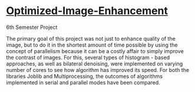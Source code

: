 # [Optimized-Image-Enhancement](https://www.youtube.com/watch?v=dPMX12tq1-A&t=4s)

6th Semester Project

The primary goal of this project was not just to enhance quality of the image, but to do it in the shortest amount of time possible by using the concept of parallelism because it can be a costly affair to simply improve the contrast of images. For this, several types of histogram - based approaches, as well as bilateral denoising, were implemented on varying number of cores to see how algorithm has improved its speed. For both the libraries Joblib and Multiprocessing, the outcomes of algorithms implemented in serial and parallel modes have been compared.
